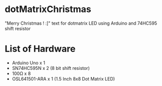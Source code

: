 # dotMatrixChristmas
"Merry Christmas ! :]" text for dotmatrix LED using Arduino and 74HC595 shift resistor

# List of Hardware

* Arduino Uno   x 1
* SN74HC595N    x 2 (8 bit shift resistor)
* 100Ω          x 8
* OSL641501-ARA x 1 (1.5 Inch 8x8 Dot Matrix LED)